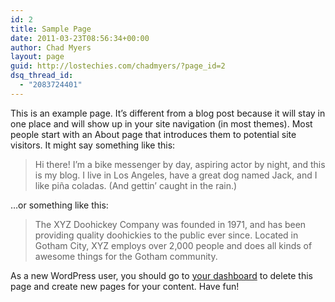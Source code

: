 ```yaml
---
id: 2
title: Sample Page
date: 2011-03-23T08:56:34+00:00
author: Chad Myers
layout: page
guid: http://lostechies.com/chadmyers/?page_id=2
dsq_thread_id:
  - "2083724401"
---
```

This is an example page. It&#8217;s different from a blog post because it will stay in one place and will show up in your site navigation (in most themes). Most people start with an About page that introduces them to potential site visitors. It might say something like this:

> Hi there! I&#8217;m a bike messenger by day, aspiring actor by night, and this is my blog. I live in Los Angeles, have a great dog named Jack, and I like pi&#241;a coladas. (And gettin&#8217; caught in the rain.)

&#8230;or something like this:

> The XYZ Doohickey Company was founded in 1971, and has been providing quality doohickies to the public ever since. Located in Gotham City, XYZ employs over 2,000 people and does all kinds of awesome things for the Gotham community.

As a new WordPress user, you should go to [your dashboard](http://lostechies.com/chadmyers/wp-admin/) to delete this page and create new pages for your content. Have fun!